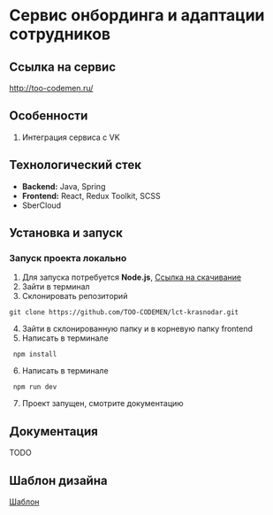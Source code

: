 # Сервис онбординга и адаптации сотрудников

## Ссылка на сервис
http://too-codemen.ru/

## Особенности
1. Интеграция сервиса с VK

## Технологический стек
- __Backend:__ Java, Spring
- __Frontend:__ React, Redux Toolkit, SCSS
- SberCloud

## Установка и запуск

### Запуск проекта локально
1. Для запуска потребуется __Node.js__, [Ссылка на скачивание](https://nodejs.org/en)
2. Зайти в терминал
3. Склонировать репозиторий
```shell 
git clone https://github.com/TOO-CODEMEN/lct-krasnodar.git
```
4. Зайти в склонированную папку и в корневую папку frontend
5. Написать в терминале
```shell
 npm install
```
6. Написать в терминале
```shell
 npm run dev
```
7. Проект запущен, смотрите документацию

## Документация
TODO

## Шаблон дизайна
[Шаблон](https://www.figma.com/file/NOSUcXPVnOQQHA2IemAYy7/LCT2023?type=design&node-id=0:1&mode=design&t=LP7hbPE90wtktsa9-1)

